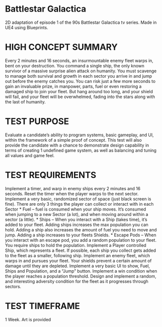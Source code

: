 # Battlestar Galactica
 2D adaptation of episode 1 of the 90s Battlestar Galactica tv series. Made in UE4 using Blueprints.

# HIGH CONCEPT SUMMARY
Every 2 minutes and 16 seconds, an insurmountable enemy fleet warps in, bent on your destruction. 
You command a single ship, the only known survivor of a massive surprise alien attack on humanity. You 
must scavenge to manage both survival and growth in each sector you arrive in and jump out before the 
enemy catches you. You can risk just a few more seconds to gain an invaluable prize, in manpower, 
parts, fuel or even restoring a damaged ship to join your fleet. But hang around too long, and your shield 
will fail, and your fleet will be overwhelmed, fading into the stars along with the last of humanity.

# TEST PURPOSE
Evaluate a candidate’s ability to program systems, basic gameplay, and UI, within the framework of a 
simple proof of concept. This test will also provide the candidate with a chance to demonstrate design 
capability in terms of creating 1 undefined game system, as well as balancing and tuning all values and 
game feel. 

# TEST REQUIREMENTS
Implement a timer, and warp in enemy ships every 2 minutes and 16 seconds. Reset the timer when the 
player warps to the next sector.
Implement a very basic, randomized sector of space (just black screen is fine). There are only 3 things 
the player can collect or interact with in each Sector
              * Fuel – fuel is consumed when your ship moves. It’s consumed when jumping to a new 
Sector (a lot), and when moving around within a sector (a little).
              * Ships – When you interact with a Ship (takes time), it’s added to your fleet. Adding ships 
increases the max population you can hold. Adding a ship also increases the amount of 
fuel you need to move and jump. Adding a ship increases to your fleets Shields.
              * Escape Pods – When you interact with an escape pod, you add a random population to 
your fleet. You require ships to hold the population.
Implement a Player controlled Ship, which represents a fleet. If possible, each ship you collect gets 
added to the fleet as a smaller, following ship.
Implement an enemy fleet, which warps in and pursues your fleet. Your shields prevent a certain 
amount of damage until they are depleted.
Implement a very basic UI to show, Fuel, Ships and Population, and a “Jump” button.
Implement a win condition when the player reaches a population threshold.
Design and implement a random, and interesting adversity condition for the fleet as it progresses 
through sectors.

# TEST TIMEFRAME
1 Week. Art is provided
